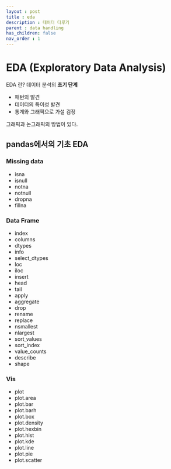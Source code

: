 ```yaml
---
layout : post
title : eda
description : 데이터 다루기
parent : data handling
has_children: false
nav_order : 1
---
```


# EDA (Exploratory Data Analysis)

EDA 란?
데이터 분석의 __초기 단계__
+ 패턴의 발견
+ 데이터의 특이성 발견
+ 통계와 그래픽으로 가설 검정

그래픽과 논그래픽의 방법이 있다.

## pandas에서의 기초 EDA

### Missing data
+ isna
+ isnull
+ notna
+ notnull
+ dropna
+ fillna

### Data Frame
- index
- columns
- dtypes
- info
- select_dtypes
- loc
- iloc
- insert
- head
- tail
- apply
- aggregate
- drop
- rename
- replace
- nsmallest
- nlargest
- sort_values
- sort_index
- value_counts
- describe
- shape

### Vis
- plot
- plot.area
- plot.bar
- plot.barh
- plot.box
- plot.density
- plot.hexbin
- plot.hist
- plot.kde
- plot.line
- plot.pie
- plot.scatter